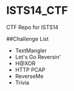 # ISTS14_CTF
CTF Repo for ISTS14

##Challenge List
- TextMangler
- Let's Go Reversin'
- H@XOR
- HTTP PCAP
- ReverseMe
- Trivia
